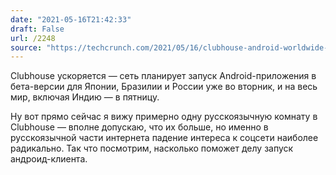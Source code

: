 ```yaml
---
date: "2021-05-16T21:42:33"
draft: False
url: /2248
source: "https://techcrunch.com/2021/05/16/clubhouse-android-worldwide-launch/"
---
```


Clubhouse ускоряется — сеть планирует запуск Android-приложения в бета-версии для Японии, Бразилии и России уже во вторник, и на весь мир, включая Индию — в пятницу.

Ну вот прямо сейчас я вижу примерно одну русскоязычную комнату в Clubhouse — вполне допускаю, что их больше, но именно в русскоязычной части интернета падение интереса к соцсети наиболее радикально. Так что посмотрим, насколько поможет делу запуск андроид-клиента.
